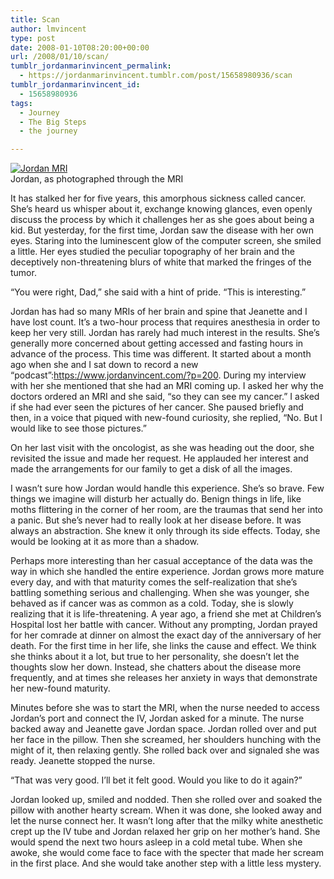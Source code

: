 ```yaml
---
title: Scan
author: lmvincent
type: post
date: 2008-01-10T08:20:00+00:00
url: /2008/01/10/scan/
tumblr_jordanmarinvincent_permalink:
  - https://jordanmarinvincent.tumblr.com/post/15658980936/scan
tumblr_jordanmarinvincent_id:
  - 15658980936
tags:
  - Journey
  - The Big Steps
  - the journey

---
```

<a href="https://www.jordanvincent.com/images/2008/01/jordan_mri.jpg" title="Jordan MRI" target="_blank" rel="noopener"><img src="https://www.jordanvincent.com/images/2008/01/jordan_mri.jpg" alt="Jordan MRI" /></a>  
Jordan, as photographed through the MRI

It has stalked her for five years, this amorphous sickness called cancer. She&rsquo;s heard us whisper about it, exchange knowing glances, even openly discuss the process by which it challenges her as she goes about being a kid. But yesterday, for the first time, Jordan saw the disease with her own eyes. Staring into the luminescent glow of the computer screen, she smiled a little. Her eyes studied the peculiar topography of her brain and the deceptively non-threatening blurs of white that marked the fringes of the tumor.

&ldquo;You were right, Dad,&rdquo; she said with a hint of pride. &ldquo;This is interesting.&rdquo;<a name="more"></a>

Jordan has had so many MRIs of her brain and spine that Jeanette and I have lost count. It&rsquo;s a two-hour process that requires anesthesia in order to keep her very still. Jordan has rarely had much interest in the results. She&rsquo;s generally more concerned about getting accessed and fasting hours in advance of the process. This time was different. It started about a month ago when she and I sat down to record a new &ldquo;podcast&rdquo;:https://www.jordanvincent.com/?p=200. During my interview with her she mentioned that she had an MRI coming up. I asked her why the doctors ordered an MRI and she said, &ldquo;so they can see my cancer.&rdquo; I asked if she had ever seen the pictures of her cancer. She paused briefly and then, in a voice that piqued with new-found curiosity, she replied, &ldquo;No. But I would like to see those pictures.&rdquo;

On her last visit with the oncologist, as she was heading out the door, she revisited the issue and made her request. He applauded her interest and made the arrangements for our family to get a disk of all the images.

I wasn&rsquo;t sure how Jordan would handle this experience. She&rsquo;s so brave. Few things we imagine will disturb her actually do. Benign things in life, like moths flittering in the corner of her room, are the traumas that send her into a panic. But she&rsquo;s never had to really look at her disease before. It was always an abstraction. She knew it only through its side effects. Today, she would be looking at it as more than a shadow.

Perhaps more interesting than her casual acceptance of the data was the way in which she handled the entire experience. Jordan grows more mature every day, and with that maturity comes the self-realization that she&rsquo;s battling something serious and challenging. When she was younger, she behaved as if cancer was as common as a cold. Today, she is slowly realizing that it is life-threatening. A year ago, a friend she met at Children&rsquo;s Hospital lost her battle with cancer. Without any prompting, Jordan prayed for her comrade at dinner on almost the exact day of the anniversary of her death. For the first time in her life, she links the cause and effect. We think she thinks about it a lot, but true to her personality, she doesn&rsquo;t let the thoughts slow her down. Instead, she chatters about the disease more frequently, and at times she releases her anxiety in ways that demonstrate her new-found maturity.

Minutes before she was to start the MRI, when the nurse needed to access Jordan&rsquo;s port and connect the IV, Jordan asked for a minute. The nurse backed away and Jeanette gave Jordan space. Jordan rolled over and put her face in the pillow. Then she screamed, her shoulders hunching with the might of it, then relaxing gently. She rolled back over and signaled she was ready. Jeanette stopped the nurse.

&ldquo;That was very good. I&rsquo;ll bet it felt good. Would you like to do it again?&rdquo;

Jordan looked up, smiled and nodded. Then she rolled over and soaked the pillow with another hearty scream. When it was done, she looked away and let the nurse connect her. It wasn&rsquo;t long after that the milky white anesthetic crept up the IV tube and Jordan relaxed her grip on her mother&rsquo;s hand. She would spend the next two hours asleep in a cold metal tube. When she awoke, she would come face to face with the specter that made her scream in the first place. And she would take another step with a little less mystery.

<div class="blogger-post-footer">
  <img loading="lazy" width="1" height="1" src="https://blogger.googleusercontent.com/tracker/9039099668816362935-235387058814959700?l=jordansjourney2.blogspot.com" alt="" />
</div>